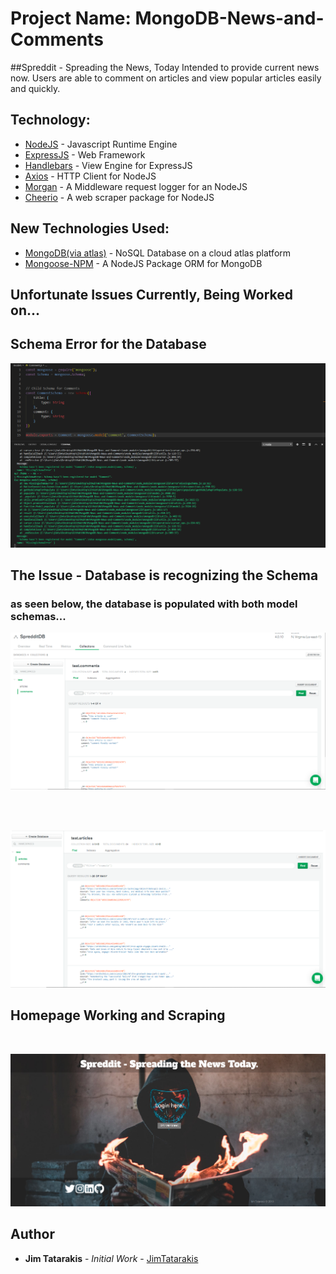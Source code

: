 # Project Name: MongoDB-News-and-Comments

##Spreddit - Spreading the News, Today
Intended to provide current news now. Users are able to comment on articles and view popular articles easily and quickly. 

## Technology: 
* [NodeJS](https://nodejs.org/en/) - Javascript Runtime Engine
* [ExpressJS](https://expressjs.com/) - Web Framework
* [Handlebars](https://www.npmjs.com/package/express-handlebars) - View Engine for ExpressJS
* [Axios](https://www.npmjs.com/package/axios) - HTTP Client for NodeJS
* [Morgan](https://www.npmjs.com/package/morgan) - A Middleware request logger for an NodeJS
* [Cheerio](https://www.npmjs.com/package/cheerio) - A web scraper package for NodeJS

## New Technologies Used: 
* [MongoDB(via atlas)](https://www.mongodb.com/cloud/atlas) - NoSQL Database on a cloud atlas platform
* [Mongoose-NPM](https://www.npmjs.com/package/mongoose) - A NodeJS Package ORM for MongoDB

## Unfortunate Issues Currently, Being Worked on...

## Schema Error for the Database

![Schema-Error](./images/SchemaError.png)

## The Issue - Database is recognizing the Schema
### as seen below, the database is populated with both model schemas...

![Comments-Collections](./images/Comments-Collections.png)

<br><br>

![Articles-Collections](./images/Articles-Collections.png)

## Homepage Working and Scraping
<br>

![Articles-Collections](./images/Spreddit-Homepage.png)


## Author
* **Jim Tatarakis** - *Initial Work* - [JimTatarakis](https://github.com/JimTatarakis)